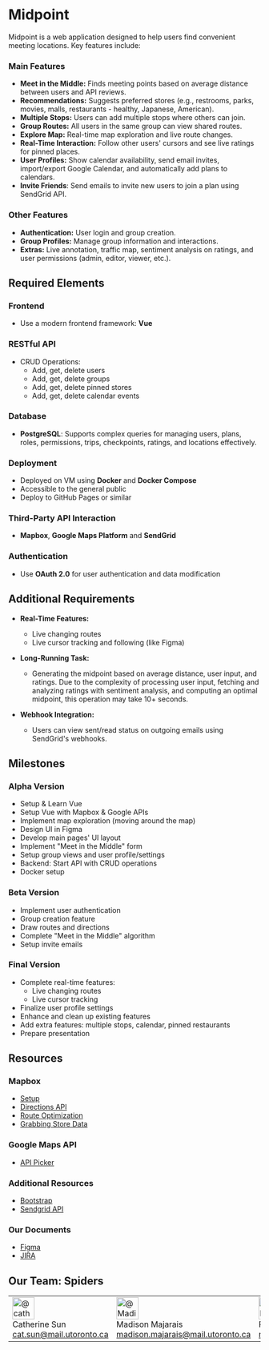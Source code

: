 # Midpoint

Midpoint is a web application designed to help users find convenient meeting locations. Key features include:

### Main Features

- **Meet in the Middle:** Finds meeting points based on average distance between users and API reviews.
- **Recommendations:** Suggests preferred stores (e.g., restrooms, parks, movies, malls, restaurants - healthy, Japanese, American).
- **Multiple Stops:** Users can add multiple stops where others can join.
- **Group Routes:** All users in the same group can view shared routes.
- **Explore Map:** Real-time map exploration and live route changes.
- **Real-Time Interaction:** Follow other users' cursors and see live ratings for pinned places.
- **User Profiles:** Show calendar availability, send email invites, import/export Google Calendar, and automatically add plans to calendars.
- **Invite Friends**: Send emails to invite new users to join a plan using SendGrid API.

### Other Features

- **Authentication:** User login and group creation.
- **Group Profiles:** Manage group information and interactions.
- **Extras:** Live annotation, traffic map, sentiment analysis on ratings, and user permissions (admin, editor, viewer, etc.).

## Required Elements

### Frontend

- Use a modern frontend framework: **Vue**

### RESTful API

- CRUD Operations:
  - Add, get, delete users
  - Add, get, delete groups
  - Add, get, delete pinned stores
  - Add, get, delete calendar events

### Database

- **PostgreSQL**: Supports complex queries for managing users, plans, roles, permissions, trips, checkpoints, ratings, and locations effectively.

### Deployment

- Deployed on VM using **Docker** and **Docker Compose**
- Accessible to the general public
- Deploy to GitHub Pages or similar

### Third-Party API Interaction

- **Mapbox**, **Google Maps Platform** and **SendGrid**

### Authentication

- Use **OAuth 2.0** for user authentication and data modification

## Additional Requirements

- **Real-Time Features:**

  - Live changing routes
  - Live cursor tracking and following (like Figma)

- **Long-Running Task:**

  - Generating the midpoint based on average distance, user input, and ratings. Due to the complexity of processing user input, fetching and analyzing ratings with sentiment analysis, and computing an optimal midpoint, this operation may take 10+ seconds.

- **Webhook Integration:**
  - Users can view sent/read status on outgoing emails using SendGrid's webhooks.

## Milestones

### Alpha Version

- Setup & Learn Vue
- Setup Vue with Mapbox & Google APIs
- Implement map exploration (moving around the map)
- Design UI in Figma
- Develop main pages' UI layout
- Implement "Meet in the Middle" form
- Setup group views and user profile/settings
- Backend: Start API with CRUD operations
- Docker setup

### Beta Version

- Implement user authentication
- Group creation feature
- Draw routes and directions
- Complete "Meet in the Middle" algorithm
- Setup invite emails

### Final Version

- Complete real-time features:
  - Live changing routes
  - Live cursor tracking
- Finalize user profile settings
- Enhance and clean up existing features
- Add extra features: multiple stops, calendar, pinned restaurants
- Prepare presentation

## Resources

### Mapbox

- [Setup](https://docs.mapbox.com/help/tutorials/use-mapbox-gl-js-with-vue/)
- [Directions API](https://docs.mapbox.com/help/tutorials/getting-started-directions-api/)
- [Route Optimization](https://docs.mapbox.com/help/tutorials/optimization-api/)
- [Grabbing Store Data](https://docs.mapbox.com/help/tutorials/geocode-and-sort-stores/)

### Google Maps API

- [API Picker](https://developers.google.com/maps/documentation/api-picker?_gl=1*baor44*_up*MQ..*_ga*MTI5NzI2NzE3OS4xNzE3NDUwMzc5*_ga_NRWSTWS78N*MTcxNzQ1MDM3OC4xLjAuMTcxNzQ1MDM3OC4wLjAuMA..)

### Additional Resources

- [Bootstrap](https://getbootstrap.com/)
- [Sendgrid API](https://www.twilio.com/docs/sendgrid/for-developers/sending-email/api-getting-started)

### Our Documents

- [Figma](https://www.figma.com/design/hCrCt9lviPd83UQcCELCH7/Midpoint?node-id=0-1&t=X58tu3tPYz5Yr6Sy-1)
- [JIRA](https://project-spiders.atlassian.net/jira/software/projects/SPI/boards/1)

## Our Team: Spiders

|                                                                                                                                                                                                           |                                                                                                                                                                                                                                   |                                                                                                                                                                                                                     |
| --------------------------------------------------------------------------------------------------------------------------------------------------------------------------------------------------------- | --------------------------------------------------------------------------------------------------------------------------------------------------------------------------------------------------------------------------------- | ------------------------------------------------------------------------------------------------------------------------------------------------------------------------------------------------------------------- |
| <img src="https://avatars.githubusercontent.com/u/59343226?s=88&amp;v=4" width="44" height="44" alt="@catherine-sun"> <br> Catherine Sun <br> [cat.sun@mail.utoronto.ca](mailto:cat.sun@mail.utoronto.ca) | <img src="https://avatars.githubusercontent.com/u/100644292?s=88&amp;v=4" width="44" height="44" alt="@MadisonMajarais"> <br> Madison Majarais <br> [madison.majarais@mail.utoronto.ca](mailto:madison.majarais@mail.utoronto.ca) | <img src="https://avatars.githubusercontent.com/u/57234754?s=88&amp;v=4" width="44" height="44" alt="@rkwan05"> <br> Rachel Kwan <br> [rachelhoyan.kwan@mail.utoronto.ca](mailto:rachelhoyan.kwan@mail.utoronto.ca) |
